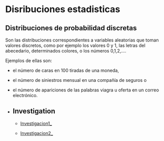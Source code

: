 # Disribuciones estadisticas

## Distribuciones de probabilidad discretas
<p>Son las distribuciones correspondientes a variables aleatorias que toman valores discretos, como por ejemplo los valores 0 y 1, las letras del abecedario, determinados colores, o los números 0,1,2,....</p>

Ejemplos de ellas son:
* el número de caras en 100 tiradas de una moneda,
* el número de siniestros mensual en una compañía de seguros o
* el número de apariciones de las palabras viagra u oferta en un correo electrónico.

   
* ## Investigation
   * [Investigacion1_]()

   * [Investigacion2_]()
